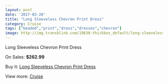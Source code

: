 ```yaml
---
layout: post
date: '2017-03-20'
title: "Long Sleeveless Chevron Print Dress"
category: Cruise
tags: ["beaded","print","dress","dresses","chevron"]
image: http://img.transblink.com/19630-thickbox_default/long-sleeveless-chevron-print-dress.jpg
---
```

Long Sleeveless Chevron Print Dress

On Sales: **$262.99**
<a href="https://www.transblink.com/en/cruise/6182-long-sleeveless-chevron-print-dress.html"><amp-img layout="responsive" width="600" height="600" src="//img.transblink.com/19630-thickbox_default/long-sleeveless-chevron-print-dress.jpg" alt="Long Sleeveless Chevron Print Dress 0" /></a>
<a href="https://www.transblink.com/en/cruise/6182-long-sleeveless-chevron-print-dress.html"><amp-img layout="responsive" width="600" height="600" src="//img.transblink.com/19631-thickbox_default/long-sleeveless-chevron-print-dress.jpg" alt="Long Sleeveless Chevron Print Dress 1" /></a>

Buy it: [Long Sleeveless Chevron Print Dress](https://www.transblink.com/en/cruise/6182-long-sleeveless-chevron-print-dress.html "Long Sleeveless Chevron Print Dress")

View more: [Cruise](https://www.transblink.com/en/5-cruise "Cruise")